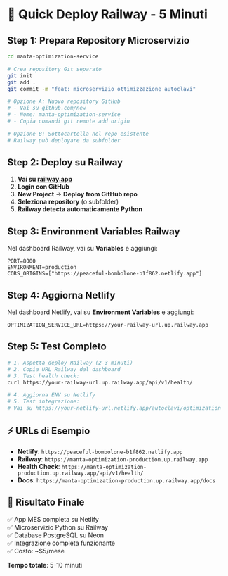 # 🚀 Quick Deploy Railway - 5 Minuti

## Step 1: Prepara Repository Microservizio

```bash
cd manta-optimization-service

# Crea repository Git separato
git init
git add .
git commit -m "feat: microservizio ottimizzazione autoclavi"

# Opzione A: Nuovo repository GitHub
# - Vai su github.com/new
# - Nome: manta-optimization-service
# - Copia comandi git remote add origin

# Opzione B: Sottocartella nel repo esistente
# Railway può deployare da subfolder
```

## Step 2: Deploy su Railway

1. **Vai su [railway.app](https://railway.app)**
2. **Login con GitHub**
3. **New Project** → **Deploy from GitHub repo**
4. **Seleziona repository** (o subfolder)
5. **Railway detecta automaticamente Python**

## Step 3: Environment Variables Railway

Nel dashboard Railway, vai su **Variables** e aggiungi:

```env
PORT=8000
ENVIRONMENT=production
CORS_ORIGINS=["https://peaceful-bombolone-b1f862.netlify.app"]
```

## Step 4: Aggiorna Netlify

Nel dashboard Netlify, vai su **Environment Variables** e aggiungi:

```env
OPTIMIZATION_SERVICE_URL=https://your-railway-url.up.railway.app
```

## Step 5: Test Completo

```bash
# 1. Aspetta deploy Railway (2-3 minuti)
# 2. Copia URL Railway dal dashboard
# 3. Test health check:
curl https://your-railway-url.up.railway.app/api/v1/health/

# 4. Aggiorna ENV su Netlify
# 5. Test integrazione:
# Vai su https://your-netlify-url.netlify.app/autoclavi/optimization
```

## ⚡ URLs di Esempio

- **Netlify**: `https://peaceful-bombolone-b1f862.netlify.app`
- **Railway**: `https://manta-optimization-production.up.railway.app`
- **Health Check**: `https://manta-optimization-production.up.railway.app/api/v1/health/`
- **Docs**: `https://manta-optimization-production.up.railway.app/docs`

## 🎯 Risultato Finale

✅ App MES completa su Netlify  
✅ Microservizio Python su Railway  
✅ Database PostgreSQL su Neon  
✅ Integrazione completa funzionante  
✅ Costo: ~$5/mese  

**Tempo totale**: 5-10 minuti